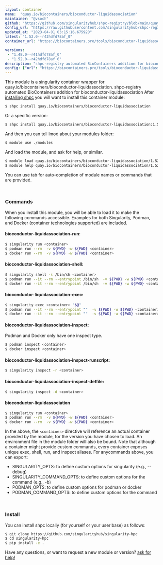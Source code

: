```yaml
---
layout: container
name:  "quay.io/biocontainers/bioconductor-liquidassociation"
maintainer: "@vsoch"
github: "https://github.com/singularityhub/shpc-registry/blob/main/quay.io/biocontainers/bioconductor-liquidassociation/container.yaml"
config_url: "https://raw.githubusercontent.com/singularityhub/shpc-registry/main/quay.io/biocontainers/bioconductor-liquidassociation/container.yaml"
updated_at: "2023-04-01 03:15:16.675920"
latest: "1.52.0--r42hdfd78af_0"
container_url: "https://biocontainers.pro/tools/bioconductor-liquidassociation"

versions:
 - "1.48.0--r41hdfd78af_0"
 - "1.52.0--r42hdfd78af_0"
description: "shpc-registry automated BioContainers addition for bioconductor-liquidassociation"
config: {"url": "https://biocontainers.pro/tools/bioconductor-liquidassociation", "maintainer": "@vsoch", "description": "shpc-registry automated BioContainers addition for bioconductor-liquidassociation", "latest": {"1.52.0--r42hdfd78af_0": "sha256:ed8d8e94fb8077e67bfb657f953ead3a17b14973047353c1f6e1efc53ec9a7c1"}, "tags": {"1.48.0--r41hdfd78af_0": "sha256:26e2244fea75d1b51d36f0fd1865869aa02d753247b6e50ed62a8d10bdccc6af", "1.52.0--r42hdfd78af_0": "sha256:ed8d8e94fb8077e67bfb657f953ead3a17b14973047353c1f6e1efc53ec9a7c1"}, "docker": "quay.io/biocontainers/bioconductor-liquidassociation"}
---
```


This module is a singularity container wrapper for quay.io/biocontainers/bioconductor-liquidassociation.
shpc-registry automated BioContainers addition for bioconductor-liquidassociation
After [installing shpc](#install) you will want to install this container module:


```bash
$ shpc install quay.io/biocontainers/bioconductor-liquidassociation
```

Or a specific version:

```bash
$ shpc install quay.io/biocontainers/bioconductor-liquidassociation:1.52.0--r42hdfd78af_0
```

And then you can tell lmod about your modules folder:

```bash
$ module use ./modules
```

And load the module, and ask for help, or similar.

```bash
$ module load quay.io/biocontainers/bioconductor-liquidassociation/1.52.0--r42hdfd78af_0
$ module help quay.io/biocontainers/bioconductor-liquidassociation/1.52.0--r42hdfd78af_0
```

You can use tab for auto-completion of module names or commands that are provided.

<br>

### Commands

When you install this module, you will be able to load it to make the following commands accessible.
Examples for both Singularity, Podman, and Docker (container technologies supported) are included.

#### bioconductor-liquidassociation-run:

```bash
$ singularity run <container>
$ podman run --rm  -v ${PWD} -w ${PWD} <container>
$ docker run --rm  -v ${PWD} -w ${PWD} <container>
```

#### bioconductor-liquidassociation-shell:

```bash
$ singularity shell -s /bin/sh <container>
$ podman run --it --rm --entrypoint /bin/sh  -v ${PWD} -w ${PWD} <container>
$ docker run --it --rm --entrypoint /bin/sh  -v ${PWD} -w ${PWD} <container>
```

#### bioconductor-liquidassociation-exec:

```bash
$ singularity exec <container> "$@"
$ podman run --it --rm --entrypoint ""  -v ${PWD} -w ${PWD} <container> "$@"
$ docker run --it --rm --entrypoint ""  -v ${PWD} -w ${PWD} <container> "$@"
```

#### bioconductor-liquidassociation-inspect:

Podman and Docker only have one inspect type.

```bash
$ podman inspect <container>
$ docker inspect <container>
```

#### bioconductor-liquidassociation-inspect-runscript:

```bash
$ singularity inspect -r <container>
```

#### bioconductor-liquidassociation-inspect-deffile:

```bash
$ singularity inspect -d <container>
```



#### bioconductor-liquidassociation

```bash
$ singularity run <container>
$ podman run --rm  -v ${PWD} -w ${PWD} <container>
$ docker run --rm  -v ${PWD} -w ${PWD} <container>
```


In the above, the `<container>` directive will reference an actual container provided
by the module, for the version you have chosen to load. An environment file in the
module folder will also be bound. Note that although a container
might provide custom commands, every container exposes unique exec, shell, run, and
inspect aliases. For anycommands above, you can export:

 - SINGULARITY_OPTS: to define custom options for singularity (e.g., --debug)
 - SINGULARITY_COMMAND_OPTS: to define custom options for the command (e.g., -b)
 - PODMAN_OPTS: to define custom options for podman or docker
 - PODMAN_COMMAND_OPTS: to define custom options for the command

<br>

### Install

You can install shpc locally (for yourself or your user base) as follows:

```bash
$ git clone https://github.com/singularityhub/singularity-hpc
$ cd singularity-hpc
$ pip install -e .
```

Have any questions, or want to request a new module or version? [ask for help!](https://github.com/singularityhub/singularity-hpc/issues)